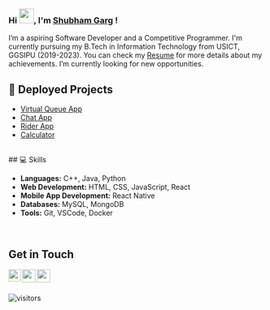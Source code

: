 <!--
**puneet-goel/puneet-goel** is a ✨ _special_ ✨ repository because its `README.md` (this file) appears on your GitHub profile.
-->

### Hi <img src="https://github.com/TheDudeThatCode/TheDudeThatCode/blob/master/Assets/Hi.gif" width="29px" height="29px">, I'm [Shubham Garg](https://www.linkedin.com/in/shubhamgarg1671/) !
I’m a aspiring Software Developer and a Competitive Programmer. I'm currently pursuing my B.Tech in Information Technology from USICT, GGSIPU (2019-2023). You can check my [Resume](https://cutt.ly/shubham-resume) for more details about my achievements. I’m currently looking for new opportunities. 


## 📕 Deployed Projects 
- [Virtual Queue App](https://play.google.com/store/apps/details?id=com.virtualqueue.app)
- [Chat App](https://shubhamgarg-chat-app.herokuapp.com/)
- [Rider App](https://play.google.com/store/apps/details?id=com.checkmed.rider)
- [Calculator](https://shubhamgarg-calculator.herokuapp.com/)

<br/>
## 💻 Skills

- **Languages:** C++, Java, Python
- **Web Development:** HTML, CSS, JavaScript, React
- **Mobile App Development:** React Native
- **Databases:** MySQL, MongoDB
- **Tools:** Git, VSCode, Docker
<br/>

## Get in Touch
<a href="https://www.linkedin.com/in/shubhamgarg1671/">
  <img align="left" width="24px" src="https://img.icons8.com/external-justicon-lineal-color-justicon/64/000000/external-linkedin-social-media-justicon-lineal-color-justicon.png"/>
</a>
<a href="mailto:shubhamgarg1671@gmail.com">
  <img align="left" width="26px" src="https://img.icons8.com/external-justicon-lineal-color-justicon/64/000000/external-gmail-social-media-justicon-lineal-color-justicon.png"/>
</a>
<a href="https://stackoverflow.com/users/12575211/shubham-garg">
<img align="left" width="26px" src="https://cdn-icons-png.flaticon.com/512/2111/2111628.png"/>
</a>

<br />
<br />

![visitors](https://visitor-badge.laobi.icu/badge?page_id=shubhamgarg1671.shubhamgarg1671)
